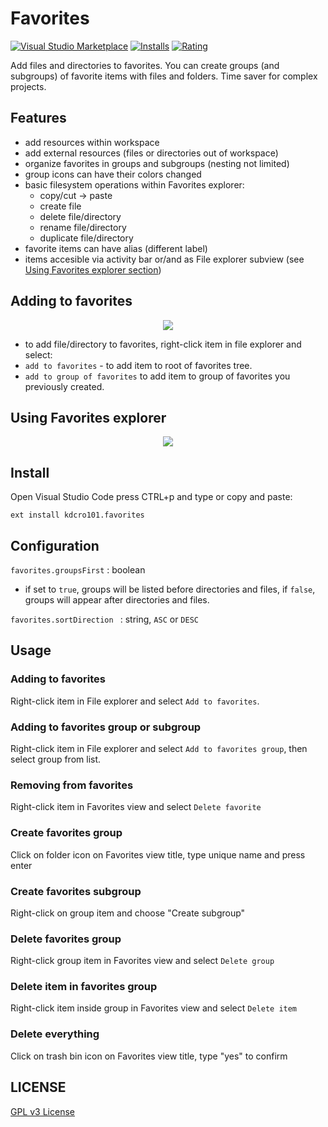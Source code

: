 # Favorites

[![Visual Studio Marketplace](https://vsmarketplacebadge.apphb.com/version/kdcro101.favorites.svg)](https://marketplace.visualstudio.com/items?itemName=kdcro101.favorites)
[![Installs](https://vsmarketplacebadge.apphb.com/installs-short/kdcro101.favorites.svg)](https://marketplace.visualstudio.com/items?itemName=kdcro101.favorites)
[![Rating](https://vsmarketplacebadge.apphb.com/rating-short/kdcro101.favorites.svg)](https://marketplace.visualstudio.com/items?itemName=kdcro101.favorites)


Add files and directories to favorites. You can create groups (and subgroups) of favorite items with files and folders.
Time saver for complex projects.


## Features

- add resources within workspace
- add external resources (files or directories out of workspace)
- organize favorites in groups and subgroups (nesting not limited)
- group icons can have their colors changed
- basic filesystem operations within Favorites explorer:
    - copy/cut -> paste
    - create file
    - delete file/directory
    - rename file/directory
    - duplicate file/directory
- favorite items can have alias (different label)
- items accesible via activity bar or/and as File explorer subview (see [Using Favorites explorer section](#using_favorites)</em>)


## Adding to favorites
<p align="center">
   <img  src="https://raw.githubusercontent.com/kdcro101/vscode-favorite-items/master/preview/adding.jpg?121233" />
</p>

- to add file/directory to favorites, right-click item in file explorer and select:
- `add to favorites` - to add item to root of favorites tree.
- `add to group of favorites` to add item to group of favorites you previously created.

 
##  <a name="using_favorites"></a><a name="user-content-using_favorites"></a> Using Favorites explorer
<p align="center">
   <img  src="https://raw.githubusercontent.com/kdcro101/vscode-favorite-items/master/preview/using.jpg?232321" />
</p>

 

## Install

Open Visual Studio Code press CTRL+p and type or copy and paste:

`ext install kdcro101.favorites`


## Configuration
`favorites.groupsFirst` : boolean
- if set to `true`, groups will be listed before directories and files, if `false`, groups will appear after directories and files.

`favorites.sortDirection ` : string, `ASC` or `DESC`

## Usage


### Adding to favorites
Right-click item in File explorer and select `Add to favorites`.
### Adding to favorites group or subgroup
Right-click item in File explorer and select `Add to favorites group`, then select group from list.
### Removing from favorites
Right-click item in Favorites view and select `Delete favorite`
### Create favorites group
Click on folder icon on Favorites view title, type unique name and press enter
### Create favorites subgroup
Right-click on group item and choose "Create subgroup"
### Delete favorites group
Right-click group item in Favorites view and select `Delete group`
### Delete item in favorites group
Right-click item inside group in Favorites view and select `Delete item`
### Delete everything 
Click on trash bin icon on Favorites view title, type "yes" to confirm

## LICENSE

[GPL v3 License](https://raw.githubusercontent.com/kdcro101/vscode-favorite-items/master/LICENSE)
